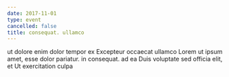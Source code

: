 ```yaml
---
date: 2017-11-01
type: event
cancelled: false
title: consequat. ullamco
---
```

ut dolore enim dolor tempor ex Excepteur occaecat ullamco Lorem ut ipsum amet, esse dolor pariatur. in consequat. ad ea Duis voluptate sed officia elit, et Ut exercitation culpa